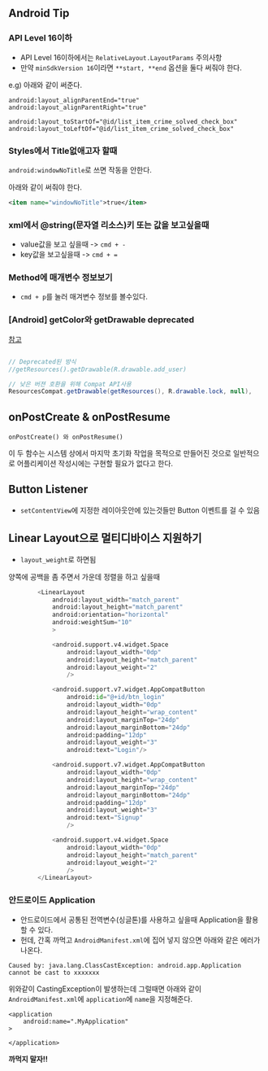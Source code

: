 ## Android Tip

### API Level 16이하
- API Level 16이하에서는 `RelativeLayout.LayoutParams` 주의사항
- 만약 `minSdkVersion 16`이라면 `**start, **end` 옵션을 둘다 써줘야 한다.

e.g) 아래와 같이 써준다.

```
android:layout_alignParentEnd="true"
android:layout_alignParentRight="true"
```

```
android:layout_toStartOf="@id/list_item_crime_solved_check_box"
android:layout_toLeftOf="@id/list_item_crime_solved_check_box"
```

### Styles에서 Title없애고자 할때
`android:windowNoTitle`로 쓰면 작동을 안한다.

아래와 같이 써줘야 한다.

```xml
<item name="windowNoTitle">true</item>
```

### xml에서 @string(문자열 리소스)키 또는 값을 보고싶을때

- value값을 보고 싶을때 -> `cmd + -`
- key값을 보고싶을때 -> `cmd + =`

### Method에 매개변수 정보보기
- `cmd + p`를 눌러 매겨변수 정보를 볼수있다.

### [Android] getColor와 getDrawable deprecated
[참고](http://gogorchg.tistory.com/entry/Android-getColor%EC%99%80-getDrawable-deprecated)

```java

// Deprecated된 방식
//getResources().getDrawable(R.drawable.add_user)

// 낮은 버젼 호환을 위해 Compat API사용
ResourcesCompat.getDrawable(getResources(), R.drawable.lock, null),
```

## onPostCreate & onPostResume
`onPostCreate() 와 onPostResume()`

이 두 함수는 시스템 상에서 마지막 초기화 작업을 목적으로 만들어진 것으로 일반적으로 어플리케이션 작성시에는 구현할 필요가 없다고 한다.

## Button Listener
- `setContentView`에 지정한 레이아웃안에 있는것들만 Button 이벤트를 걸 수 있음

## Linear Layout으로 멀티디바이스 지원하기
-  `layout_weight`로 하면됨

양쪽에 공백을 좀 주면서 가운데 정렬을 하고 싶을때

```python
        <LinearLayout
            android:layout_width="match_parent"
            android:layout_height="match_parent"
            android:orientation="horizontal"
            android:weightSum="10"
            >

            <android.support.v4.widget.Space
                android:layout_width="0dp"
                android:layout_height="match_parent"
                android:layout_weight="2"
                />

            <android.support.v7.widget.AppCompatButton
                android:id="@+id/btn_login"
                android:layout_width="0dp"
                android:layout_height="wrap_content"
                android:layout_marginTop="24dp"
                android:layout_marginBottom="24dp"
                android:padding="12dp"
                android:layout_weight="3"
                android:text="Login"/>

            <android.support.v7.widget.AppCompatButton
                android:layout_width="0dp"
                android:layout_height="wrap_content"
                android:layout_marginTop="24dp"
                android:layout_marginBottom="24dp"
                android:padding="12dp"
                android:layout_weight="3"
                android:text="Signup"
                />

            <android.support.v4.widget.Space
                android:layout_width="0dp"
                android:layout_height="match_parent"
                android:layout_weight="2"
                />
        </LinearLayout>
```

### 안드로이드 Application
- 안드로이드에서 공통된 전역변수(싱글톤)를 사용하고 싶을때 Application을 활용할 수 있다.
- 헌데, 간혹 까먹고 `AndroidManifest.xml`에 집어 넣지 않으면 아래와 같은 에러가 나온다.

```
Caused by: java.lang.ClassCastException: android.app.Application cannot be cast to xxxxxxx
```

위와같이 CastingException이 발생하는데 그럴때면 아래와 같이 `AndroidManifest.xml`에 
`application`에 `name`을 지정해준다.


```
<application
	android:name=".MyApplication"
>
	
</application>
```


**까먹지 말자!!**
